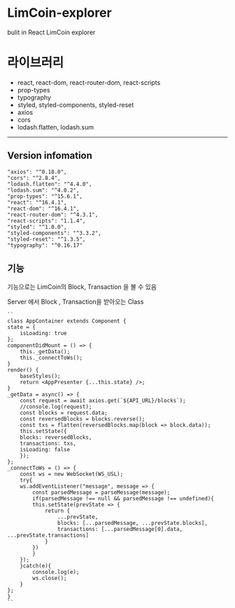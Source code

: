 # LimCoin-explorer

bulit in React LimCoin explorer

# 라이브러리
- react, react-dom, react-router-dom, react-scripts
- prop-types
- typography
- styled, styled-components, styled-reset
- axios
- cors
- lodash.flatten, lodash.sum

---
## Version infomation

    "axios": "^0.18.0",
    "cors": "^2.8.4",
    "lodash.flatten": "^4.4.0",
    "lodash.sum": "^4.0.2",
    "prop-types": "^15.6.1",
    "react": "^16.4.1",
    "react-dom": "^16.4.1",
    "react-router-dom": "^4.3.1",
    "react-scripts": "1.1.4",
    "styled": "^1.0.0",
    "styled-components": "^3.3.2",
    "styled-reset": "^1.3.5",
    "typography": "^0.16.17"

## 기능
기능으로는 LimCoin의 Block, Transaction 을 볼 수 있음

Server 에서 Block , Transaction을 받아오는 Class

    ``
    class AppContainer extends Component {
    state = {
        isLoading: true
    };
    componentDidMount = () => {
        this._getData();
        this._connectToWs();
    }
    render() {
        baseStyles();
        return <AppPresenter {...this.state} />;
    }
    _getData = async() => {
        const request = await axios.get(`${API_URL}/blocks`);
        //console.log(request);
        const blocks = request.data;
        const reversedBlocks = blocks.reverse();
        const txs = flatten(reversedBlocks.map(block => block.data));
        this.setState({
        blocks: reversedBlocks,
        transactions: txs,
        isLoading: false
        });
    };
    _connectToWs = () => {
        const ws = new WebSocket(WS_USL);
        try{
        ws.addEventListener("message", message => {
            const parsedMessage = parseMessage(message);
            if(parsedMessage !== null && parsedMessage !== undefined){
            this.setState(prevState => {
                return {
                    ...prevState,
                    blocks: [...parsedMessage, ...prevState.blocks],
                    transactions: [...parsedMessage[0].data, ...prevState.transactions]
                }
            })
            }
        });
        }catch(e){
            console.log(e);
            ws.close();
        }
    };
    }
    ``